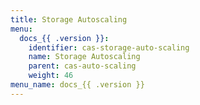 ```yaml
---
title: Storage Autoscaling
menu:
  docs_{{ .version }}:
    identifier: cas-storage-auto-scaling
    name: Storage Autoscaling
    parent: cas-auto-scaling
    weight: 46
menu_name: docs_{{ .version }}
---
```

